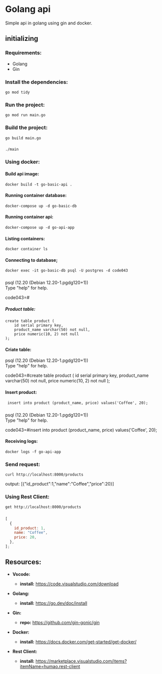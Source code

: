 # Golang api

Simple api in golang using gin and docker.

## initializing

### Requirements:

- Golang
- Gin

### Install the dependencies:

    go mod tidy

### Run the project:

    go mod run main.go

### Build the project:

    go build main.go

###

    ./main

###

### Using docker:

#### Build api image:

    docker build -t go-basic-api .

#### Running container database:

    docker-compose up -d go-basic-db

#### Running container api:

    docker-compose up -d go-api-app

#### Listing containers:

    docker container ls

#### Connecting to database;

    docker exec -it go-basic-db psql -U postgres -d code043

###

psql (12.20 (Debian 12.20-1.pgdg120+1)) \
 Type "help" for help.

code043=#

##### Product table:

    create table product (
        id serial primary key,
        product_name varchar(50) not null,
        price numeric(10, 2) not null
    );

#### Criate table:

psql (12.20 (Debian 12.20-1.pgdg120+1)) \
 Type "help" for help.

code043=#create table product (
id serial primary key,
product_name varchar(50) not null,
price numeric(10, 2) not null
);

#### Insert product:

     insert into product (product_name, price) values('Coffee', 20);

###

psql (12.20 (Debian 12.20-1.pgdg120+1)) \
 Type "help" for help.

code043=#insert into product (product_name, price) values('Coffee', 20);

#### Receiving logs:

    docker logs -f go-api-app

### Send request:

    curl http://localhost:8000/products

output: [{"id_product":1,"name":"Coffee","price":20}]

### Using Rest Client:

    get http://localhost:8000/products

#####

```javascript
[
  {
    id_product: 1,
    name: "Coffee",
    price: 20,
  },
];
```

## Resources:

- **Vscode:**
  - **install:** https://code.visualstudio.com/download
- **Golang:**
  - **install:** https://go.dev/doc/install
- **Gin:**
  - **repo:** https://github.com/gin-gonic/gin
- **Docker:**

  - **install:** https://docs.docker.com/get-started/get-docker/

- **Rest Client:**
  - **install:** https://marketplace.visualstudio.com/items?itemName=humao.rest-client
